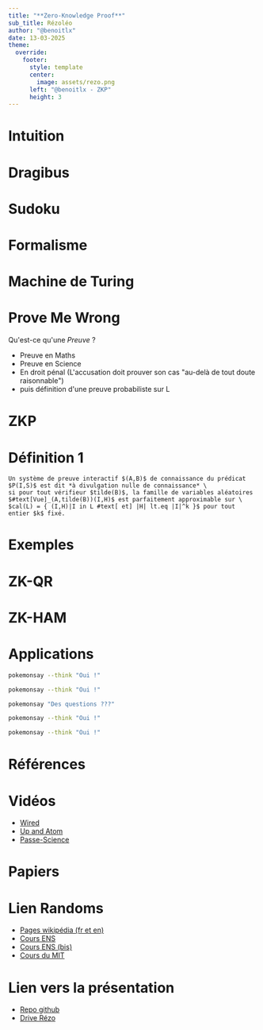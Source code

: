 ```yaml
---
title: "**Zero-Knowledge Proof**"
sub_title: Rézoléo 
author: "@benoitlx"
date: 13-03-2025 
theme:
  override:
    footer:
      style: template
      center:
        image: assets/rezo.png
      left: "@benoitlx - ZKP"
      height: 3 
---
```


<!-- jump_to_middle -->

Intuition
===

<!-- end_slide-->

Dragibus
===

<!-- end_slide -->

Sudoku
===

<!-- end_slide-->

<!-- jump_to_middle -->

Formalisme
===

<!-- end_slide -->

Machine de Turing
===

<!-- end_slide -->

Prove Me Wrong
===

Qu'est-ce qu'une *Preuve* ?

<!-- pause -->
<!-- incremental_lists: true -->

- Preuve en Maths
- Preuve en Science
- En droit pénal (L'accusation doit prouver son cas "au-delà de tout doute raisonnable")
- puis définition d'une preuve probabiliste sur L


<!-- 
speaker_note: |
    En *Science* on parle de signification statistique.
-->

<!-- end_slide -->

ZKP
===

# Définition 1

```typst +render
Un système de preuve interactif $(A,B)$ de connaissance du prédicat $P(I,S)$ est dit *à divulgation nulle de connaissance* \
si pour tout vérifieur $tilde(B)$, la famille de variables aléatoires $#text[Vue]_(A,tilde(B))(I,H)$ est parfaitement approximable sur \
$cal(L) = { (I,H)|I in L #text[ et] |H| lt.eq |I|^k }$ pour tout entier $k$ fixé.
```

<!-- end_slide-->

<!-- jump_to_middle -->

Exemples
===

<!-- end_slide -->

ZK-QR
===

<!-- end_slide -->

ZK-HAM
=== 

<!-- end_slide -->

<!-- jump_to_middle -->

Applications
=== 

<!-- end_slide -->

<!-- column_layout: [3, 2, 3] -->


<!-- column: 0 -->

```bash +exec_replace
pokemonsay --think "Oui !"
```
```bash +exec_replace
pokemonsay --think "Oui !"
```

<!-- column: 1 -->

```bash +exec_replace
pokemonsay "Des questions ???" 
```

<!-- column: 2 -->

```bash +exec_replace
pokemonsay --think "Oui !"
```
```bash +exec_replace
pokemonsay --think "Oui !"
```

<!-- end_slide -->

Références
===

# Vidéos

- [Wired](https://www.youtube.com/watch?v=fOGdb1CTu5c&t=1145s)
- [Up and Atom](https://www.youtube.com/watch?v=V5uVKZn3F_4)
- [Passe-Science](https://www.youtube.com/watch?v=OSdcnoAmohs)

# Papiers

# Lien Randoms

- [Pages wikipédia (fr et en)](https://en.wikipedia.org/wiki/Zero-knowledge_proof)
- [Cours ENS](https://www.di.ens.fr/~granboul/enseignement/crypto/MPRI1-Crypto-ZeroKnowledge.pdf)
- [Cours ENS (bis)](https://www.irif.fr/~carton/Enseignement/Complexite/ENS/Redaction/2009-2010/ludovic.patey.pdf)
- [Cours du MIT](https://courses.csail.mit.edu/6.857/2018/files/L22-ZK-Boaz.pdf)

# Lien vers la présentation

- [Repo github](https://github.com/benoitlx/forma-zkp)
- [Drive Rézo](#todo)

